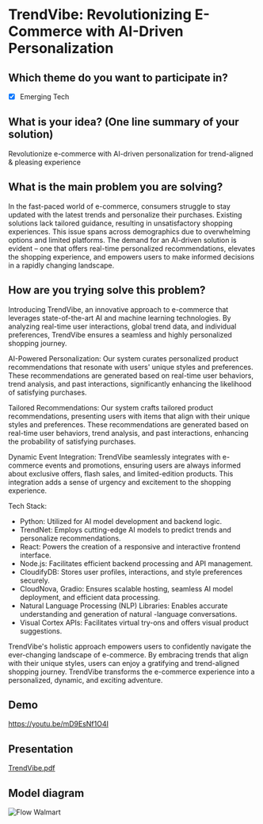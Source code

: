 # TrendVibe: Revolutionizing E-Commerce with AI-Driven Personalization

## Which theme do you want to participate in?
- [x] Emerging Tech

## What is your idea? (One line summary of your solution)
Revolutionize e-commerce with AI-driven personalization for trend-aligned & pleasing experience

## What is the main problem you are solving?
In the fast-paced world of e-commerce, consumers struggle to stay updated with the latest trends and personalize their purchases. Existing solutions lack tailored guidance, resulting in unsatisfactory shopping experiences. This issue spans across demographics due to overwhelming options and limited platforms. The demand for an AI-driven solution is evident – one that offers real-time personalized recommendations, elevates the shopping experience, and empowers users to make informed decisions in a rapidly changing landscape.

## How are you trying solve this problem?
Introducing TrendVibe, an innovative approach to e-commerce that leverages state-of-the-art AI and machine learning technologies. By analyzing real-time user interactions, global trend data, and individual preferences, TrendVibe ensures a seamless and highly personalized shopping journey.

AI-Powered Personalization:
Our system curates personalized product recommendations that resonate with users' unique styles and preferences. These recommendations are generated based on real-time user behaviors, trend analysis, and past interactions, significantly enhancing the likelihood of satisfying purchases.

Tailored Recommendations:
Our system crafts tailored product recommendations, presenting users with items that align with their unique styles and preferences. These recommendations are generated based on real-time user behaviors, trend analysis, and past interactions, enhancing the probability of satisfying purchases.

Dynamic Event Integration:
TrendVibe seamlessly integrates with e-commerce events and promotions, ensuring users are always informed about exclusive offers, flash sales, and limited-edition products. This integration adds a sense of urgency and excitement to the shopping experience.

Tech Stack:
- Python: Utilized for AI model development and backend logic.
- TrendNet: Employs cutting-edge AI models to predict trends and personalize recommendations.
- React: Powers the creation of a responsive and interactive frontend interface.
- Node.js: Facilitates efficient backend processing and API management.
- CloudifyDB: Stores user profiles, interactions, and style preferences securely.
- CloudNova, Gradio: Ensures scalable hosting, seamless AI model deployment, and efficient data processing.
- Natural Language Processing (NLP) Libraries: Enables accurate understanding and generation of natural -language conversations.
- Visual Cortex APIs: Facilitates virtual try-ons and offers visual product suggestions.

TrendVibe's holistic approach empowers users to confidently navigate the ever-changing landscape of e-commerce. By embracing trends that align with their unique styles, users can enjoy a gratifying and trend-aligned shopping journey. TrendVibe transforms the e-commerce experience into a personalized, dynamic, and exciting adventure.

## Demo
https://youtu.be/mD9EsNf1O4I

## Presentation
[TrendVibe.pdf](https://github.com/solankirishav21/Walmart-Sparkathon/files/12378741/TrendVibe.pdf)



## Model diagram
![Flow Walmart](https://github.com/solankirishav21/Walmart-Sparkathon/assets/76621119/f9155769-03d4-4e7c-bc0f-a75b0ff2250f)

